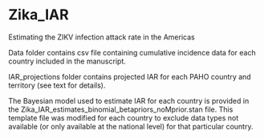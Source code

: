 # Zika_IAR
Estimating the ZIKV infection attack rate in the Americas

Data folder contains csv file containing cumulative incidence data for each country included in the manuscript.

IAR_projections folder contains projected IAR for each PAHO country and territory (see text for details).

The Bayesian model used to estimate IAR for each country is provided in the Zika_IAR_estimates_binomial_betapriors_noMprior.stan file. This template file was modified for each country to exclude data types not available (or only available at the national level) for that particular country.

